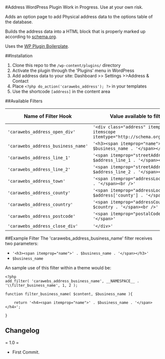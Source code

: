 #Address WordPress Plugin
Work in Progress. Use at your own risk.

Adds an option page to add Physical address data to the options table of the database.

Builds the address data into a HTML block that is properly marked up according to [schema.org](http://schema.org).

Uses the [WP Plugin Boilerplate](https://github.com/DevinVinson/WordPress-Plugin-Boilerplate).

##Installation

1. Clone this repo to the `/wp-content/plugins/` directory
2. Activate the plugin through the 'Plugins' menu in WordPress
3. Add address data to your site: Dashboard >> Settings >>Address & Contact
4. Place `<?php do_action('carawebs_address'); ?>` in your templates
5. Use the shortcode `[address]` in the content area

##Available Filters

|Name of Filter Hook|Value available to filter function|Variables available|
|----|----|----|
|`'carawebs_address_open_div'`|`'<div class="address" itemprop="address" itemscope itemtype="http://schema.org/PostalAddress">'`|-|
|`'carawebs_address_business_name'`|`'<h3><span itemprop="name">' . $business_name . '</span></h3>'`|`$business_name`|
|`'carawebs_address_line_1'`|`'<span itemprop="streetAddress">' . $address_line_1 . '</span><br />'`|`$address_line_1`|
|`'carawebs_address_line_2'`|`'<span itemprop="streetAddress">' . $address_line_2 . '</span><br />'`|`$address_line_2`|
|`'carawebs_address_town'`|`'<span itemprop="addressLocality">' . $town . '</span><br />'`|`$town`|
|`'carawebs_address_county'`|`'<span itemprop="addressLocality">' . $address['county'] . '</span><br />'`|`$county`|
|`'carawebs_address_country'`|`'<span itemprop="addressCountry">' . $country . '</span><br />'`|`$country`|
|`'carawebs_address_postcode'`|`'<span itemprop="postalCode">' . $postcode . '</span>'`|`$postcode`|
|`'carawebs_address_close_div'`|`'</div>'`|-|

##Example Filter
The 'carawebs_address_business_name' filter receives two parameters:

* `'<h3><span itemprop="name">' . $business_name . '</span></h3>'`
* `$business_name`

An sample use of this filter within a theme would be:

~~~
<?php
add_filter( 'carawebs_address_business_name', __NAMESPACE__ . '\\filter_business_name', 1, 2 );

function filter_business_name( $content, $business_name ){

	return '<h4><span itemprop="name">' . $business_name . '</span></h4>';

}
~~~

## Changelog

= 1.0 =
* First Commit.

